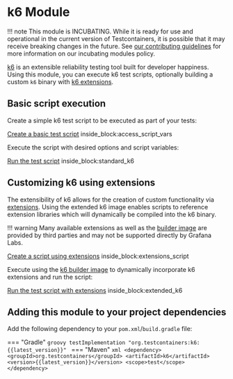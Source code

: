 # k6 Module

!!! note 
    This module is INCUBATING. 
    While it is ready for use and operational in the current version of Testcontainers, it is possible that it may receive breaking changes in the future. 
    See [our contributing guidelines](/contributing/#incubating-modules) for more information on our incubating modules policy.

[k6](https://k6.io/) is an extensible reliability testing tool built for developer happiness.
Using this module, you can execute k6 test scripts, optionally building a custom `k6` binary with [k6 extensions](https://grafana.com/docs/k6/latest/extensions/).

## Basic script execution

Create a simple k6 test script to be executed as part of your tests:

<!--codeinclude-->
[Create a basic test script](../../modules/k6/src/test/resources/scripts/test.js) inside_block:access_script_vars
<!--/codeinclude-->

Execute the script with desired options and script variables:

<!--codeinclude-->
[Run the test script](../../modules/k6/src/test/java/org/testcontainers/k6/K6ContainerTests.java) inside_block:standard_k6
<!--/codeinclude-->

## Customizing k6 using extensions

The extensibility of k6 allows for the creation of custom functionality via [extensions](https://grafana.com/docs/k6/latest/extensions/).
Using the extended k6 image enables scripts to reference extension libraries which will dynamically be compiled into the k6 binary.

!!! warning
    Many available extensions as well as the [builder image](https://github.com/szkiba/k6x) are provided by third parties and may not be supported directly by Grafana Labs.

<!--codeinclude-->
[Create a script using extensions](../../modules/k6/src/test/resources/scripts/extensions.js) inside_block:extensions_script
<!--/codeinclude-->

Execute using the [k6 builder image](https://github.com/szkiba/k6x) to dynamically incorporate k6 extensions and run the script:

<!--codeinclude-->
[Run the test script with extensions](../../modules/k6/src/test/java/org/testcontainers/k6/K6ContainerTests.java) inside_block:extended_k6
<!--/codeinclude-->

## Adding this module to your project dependencies

Add the following dependency to your `pom.xml`/`build.gradle` file:

=== "Gradle"
    ```groovy
    testImplementation "org.testcontainers:k6:{{latest_version}}"
    ```
=== "Maven"
    ```xml
    <dependency>
        <groupId>org.testcontainers</groupId>
        <artifactId>k6</artifactId>
        <version>{{latest_version}}</version>
        <scope>test</scope>
    </dependency>
    ```
